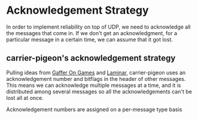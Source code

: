 # Acknowledgement Strategy

In order to implement reliability on top of UDP, we need to acknowledge all the messages
that come in. If we don't get an acknowledgment, for a particular message in a certain time,
we can assume that it got lost.

## carrier-pigeon's acknowledgement strategy

Pulling ideas from 
[Gaffer On Games](https://gafferongames.com/post/reliability_ordering_and_congestion_avoidance_over_udp/)
and 
[Laminar](https://github.com/TimonPost/laminar), carrier-pigeon uses an 
acknowledgement number and bitflags in the header of other messages.
This means we can acknowledge multiple messages at a time, and it is distributed 
among several messages so all the acknowledgements can't be lost all at once.

Acknowledgement numbers are assigned on a per-message type basis

